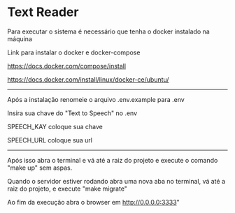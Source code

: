 # Text Reader

Para executar o sistema é necessário que tenha o docker instalado na máquina

Link para instalar o docker e docker-compose

https://docs.docker.com/compose/install

https://docs.docker.com/install/linux/docker-ce/ubuntu/

----------------------------------------------------

Após a instalação renomeie o arquivo .env.example para .env

Insira sua chave do "Text to Speech" no .env

SPEECH_KAY coloque sua chave

SPEECH_URL coloque sua url

----------------------------------------------------

Após isso abra o terminal e vá até a raiz do projeto e execute o comando "make up" sem aspas.

Quando o servidor estiver rodando abra uma nova aba no terminal,
vá até a raiz do projeto, e execute "make migrate" 

Ao fim da execução abra o browser em http://0.0.0.0:3333"
